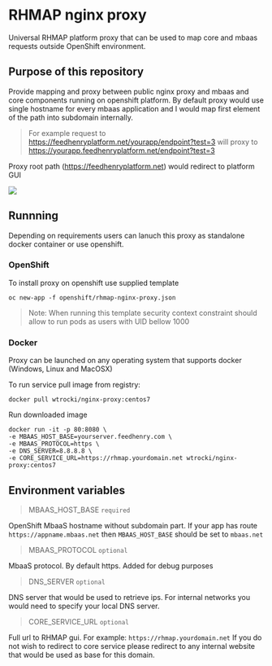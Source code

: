 # RHMAP nginx proxy

Universal RHMAP platform proxy that can be used to map core and 
mbaas requests outside OpenShift environment.

## Purpose of this repository

Provide mapping and proxy between public nginx proxy and
mbaas and core components running on openshift platform.
By default proxy would use single hostname for every mbaas application 
and I would map first element of the path into subdomain internally.

> For example request to https://feedhenryplatform.net/yourapp/endpoint?test=3 will proxy to https://yourapp.feedhenryplatform.net/endpoint?test=3

Proxy root path (https://feedhenryplatform.net) would redirect to platform GUI

![](http://m.memegen.com/952r4r.jpg)

## Runnning

Depending on requirements users can lanuch this proxy as standalone docker container or use openshift. 

### OpenShift 

To install proxy on openshift use supplied template

    oc new-app -f openshift/rhmap-nginx-proxy.json

> Note: When running this template security context constraint should allow to run pods as users with UID bellow 1000 

### Docker

Proxy can be launched on any operating system that supports docker (Windows, Linux and MacOSX)

To run service pull image from registry:

    docker pull wtrocki/nginx-proxy:centos7

Run downloaded image 

    docker run -it -p 80:8080 \
    -e MBAAS_HOST_BASE=yourserver.feedhenry.com \
    -e MBAAS_PROTOCOL=https \
    -e DNS_SERVER=8.8.8.8 \
    -e CORE_SERVICE_URL=https://rhmap.yourdomain.net wtrocki/nginx-proxy:centos7


## Environment variables

> MBAAS_HOST_BASE `required`

OpenShift MbaaS hostname without subdomain part. 
If your app has route `https://appname.mbaas.net`  then `MBAAS_HOST_BASE` should be set to `mbaas.net`

>  MBAAS_PROTOCOL `optional`

MbaaS protocol. By default https. Added for debug purposes

> DNS_SERVER `optional`

DNS server that would be used to retrieve ips. 
For internal networks you would need to specify your local DNS server.


> CORE_SERVICE_URL `optional`

Full url to RHMAP gui. For example: `https://rhmap.yourdomain.net`
If you do not wish to redirect to core service please redirect to any internal website that would be used as base for this domain.
